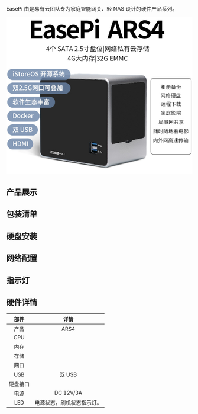 

EasePi 由是易有云团队专为家庭智能网关、轻 NAS 设计的硬件产品系列。

![about1](./about/ars4-1.jpg) 

## 产品展示

## 包装清单

## 硬盘安装

## 网络配置

## 指示灯

## 硬件详情

| 部件 | 详情 |
| :----: | :----: |
| 产品 | ARS4 |
| CPU |  |
| 内存 |  |
| 存储 |  |
| 网口 | |
| USB | 双 USB |
| 硬盘接口 |  |
| 电源 | DC 12V/3A  |  
| LED | 电源状态，刷机状态指示灯。|
 


